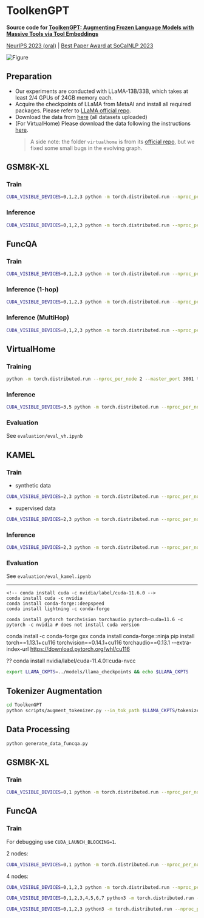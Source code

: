 # ToolkenGPT
**Source code for [ToolkenGPT: Augmenting Frozen Language Models with Massive Tools via Tool Embeddings](https://arxiv.org/abs/2305.11554)**

[NeurIPS 2023 (oral)](https://nips.cc/Conferences/2023) | [Best Paper Award at SoCalNLP 2023](https://socalnlp.github.io/symp23/index.html)

![Figure](assets/image.png)

## Preparation
+ Our experiments are conducted with LLaMA-13B/33B, which takes at least 2/4 GPUs of 24GB memory each.
+ Acquire the checkpoints of LLaMA from MetaAI and install all required packages. Please refer to [LLaMA official repo](https://github.com/facebookresearch/llama).
+ Download the data from [here](https://drive.google.com/file/d/13Sj7uIsyqWXoTh1ejWUviTzeQSES2Omd/view?usp=sharing) (all datasets uploaded)
+ (For VirtualHome) Please download the data following the instructions [here](virtualhome/README.md).
    > A side note: the folder `virtualhome` is from its [official repo](https://github.com/xavierpuigf/virtualhome), but we fixed some small bugs in the evolving graph.

## GSM8K-XL

### Train

```bash
CUDA_VISIBLE_DEVICES=0,1,2,3 python -m torch.distributed.run --nproc_per_node 4 --master_port 1200 train_llama.py --ckpt_dir $LLAMA_CKPTS/30B --tokenizer_path $LLAMA_CKPTS/tokenizer.model --input_file data/gsm8k-xl/train.json --lr 1e-3 --num_epochs 10
```

### Inference

```bash
CUDA_VISIBLE_DEVICES=0,1,2,3 python -m torch.distributed.run --nproc_per_node 4 --master_port 1250 inference_llama.py --ckpt_dir $LLAMA_CKPTS/30B --tokenizer_path $LLAMA_CKPTS/tokenizer.model --mode func_embedding --dataset gsm8k-xl  --func_load_path checkpoints/gsm8k-xl/epoch_3.pth --logits_bias 3.0
```

## FuncQA

### Train

```bash
CUDA_VISIBLE_DEVICES=0,1,2,3 python -m torch.distributed.run --nproc_per_node 4 --master_port 1200 train_llama.py --ckpt_dir $PATH_TO_LLAMA/30B --tokenizer_path $PATH_TO_LLAMA/tokenizer.model --input_file data/funcqa/train.json --lr 1e-4 --num_epochs 10
```

### Inference (1-hop)

```bash
CUDA_VISIBLE_DEVICES=0,1,2,3 python -m torch.distributed.run --nproc_per_node 4 --master_port 1250 inference_llama.py --ckpt_dir $LLAMA_CKPTS/30B --tokenizer_path $LLAMA_CKPTS/tokenizer.model --mode func_embedding --dataset funcqa_oh --func_load_path checkpoints/funcqa/epoch_7.pth --logits_bias 2.7
```

### Inference (MultiHop)

```bash
CUDA_VISIBLE_DEVICES=0,1,2,3 python -m torch.distributed.run --nproc_per_node 4 --master_port 1250 inference_llama.py --ckpt_dir $LLAMA_CKPTS/30B --tokenizer_path $LLAMA_CKPTS/tokenizer.model --mode func_embedding --dataset funcqa_mh --func_load_path checkpoints/funcqa/epoch_7.pth --logits_bias 4.0
```

## VirtualHome

### Training
```bash
python -m torch.distributed.run --nproc_per_node 2 --master_port 3001 train_llama.py --ckpt_dir $LLAMA_CKPTS/13B --tokenizer_path $LLAMA_CKPTS/tokenizer.model --dataset vh --input_file data/vh/legal_train_v4_embedding.json --only_functoken True --num_epochs 10
```


### Inference

```bash
CUDA_VISIBLE_DEVICES=3,5 python -m torch.distributed.run --nproc_per_node 2 inference_llama.py --ckpt_dir $LLAMA_CKPTS/13B --tokenizer_path $LLAMA_CKPTS/tokenizer.model --mode vh_embedding_inference --dataset vh --func_load_path checkpoints/vh/epoch_7.pth --logits_bias 10.0
```

### Evaluation

See `evaluation/eval_vh.ipynb`

## KAMEL
### Train
+ synthetic data
```bash
CUDA_VISIBLE_DEVICES=2,3 python -m torch.distributed.run --nproc_per_node 2 --master_port 3002 train_llama.py --ckpt_dir $LLAMA_CKPTS/13B --tokenizer_path $LLAMA_CKPTS/tokenizer.model --dataset kamel --input_file data/kamel/train_clean.json --only_functoken False ---log_every 500 --num_epochs 10
```


+ supervised data
```bash
CUDA_VISIBLE_DEVICES=2,3 python -m torch.distributed.run --nproc_per_node 2 --master_port 3002 train_llama.py --ckpt_dir $LLAMA_CKPTS/13B --tokenizer_path $LLAMA_CKPTS/tokenizer.model --dataset kamel --input_file data/kamel/kamel_id_train.json --only_functoken False ---log_every 500 --num_epochs 10
```

### Inference

```bash
CUDA_VISIBLE_DEVICES=2,3 python -m torch.distributed.run --nproc_per_node 2 inference_llama.py --ckpt_dir $LLAMA_CKPTS/13B --tokenizer_path $LLAMA_CKPTS/tokenizer.model --mode kamel_embedding_inference --dataset kamel_30 --func_load_path checkpoints/kamel/epoch_4.pth --logits_bias 10
```

### Evaluation

See `evaluation/eval_kamel.ipynb`




---------------------------------------------


```
<!-- conda install cuda -c nvidia/label/cuda-11.6.0 -->
conda install cuda -c nvidia
conda install conda-forge::deepspeed
conda install lightning -c conda-forge

conda install pytorch torchvision torchaudio pytorch-cuda=11.6 -c pytorch -c nvidia # does not install cuda version
```
conda install -c conda-forge gxx
conda install conda-forge::ninja
pip install torch==1.13.1+cu116 torchvision==0.14.1+cu116 torchaudio==0.13.1 --extra-index-url https://download.pytorch.org/whl/cu116


?? conda install nvidia/label/cuda-11.4.0::cuda-nvcc


```bash
export LLAMA_CKPTS=../models/llama_checkpoints && echo $LLAMA_CKPTS
```


## Tokenizer Augmentation

```bash
cd ToolkenGPT
python scripts/augment_tokenizer.py --in_tok_path $LLAMA_CKPTS/tokenizer.model --new_tokens \<add\> \<subtract\> \<multiply\> \<divide\> \<power\> \<sqrt\> \<log\> \<ln\> \<lcm\> \<gcd\> \<remainder\> \<choose\> \<permutate\> --out_tok_dir ./augmented_tokenizer/
```

## Data Processing
```bash
python generate_data_funcqa.py
```


## GSM8K-XL

### Train

```bash
CUDA_VISIBLE_DEVICES=0,1 python -m torch.distributed.run --nproc_per_node 2 --master_port 1200 augmented_llama_train.py --ckpt_dir $LLAMA_CKPTS/llama-2-13b-chat --tokenizer_path ./augmented_tokenizer --input_file ../augmented_data/gsm8k-xl/train.json --lr 1e-3 --num_epochs 10
```


## FuncQA

### Train

For debugging use `CUDA_LAUNCH_BLOCKING=1`.

2 nodes:

```bash
CUDA_VISIBLE_DEVICES=0,1 python -m torch.distributed.run --nproc_per_node 2 --master_port 1200 augmented_llama_train.py --ckpt_dir $LLAMA_CKPTS/llama-2-13b-chat --tokenizer_path ./augmented_tokenizer --input_file ../augmented_data/funcqa/train.json --lr 1e-4 --num_epochs 10 --dataset funcqa
```

4 nodes:

```bash
CUDA_VISIBLE_DEVICES=0,1,2,3 python -m torch.distributed.run --nproc_per_node 4 --master_port 1200 augmented_llama_train.py --ckpt_dir $LLAMA_CKPTS/llama-2-13b-chat --tokenizer_path ./augmented_tokenizer --input_file ../augmented_data/funcqa/train.json --lr 1e-4 --num_epochs 10 --dataset funcqa
```


```bash
CUDA_VISIBLE_DEVICES=0,1,2,3,4,5,6,7 python3 -m torch.distributed.run --nproc_per_node 8 --master_port 1200 augmented_llama_train.py --ckpt_dir $LLAMA_CKPTS/llama-2-13b-chat --tokenizer_path ./augmented_tokenizer --input_file ../augmented_data/funcqa/train.json --lr 1e-4 --num_epochs 10 --dataset funcqa
```

```bash
CUDA_VISIBLE_DEVICES=0,1,2,3 python3 -m torch.distributed.run --nproc_per_node 4 --master_port 1200 augmented_llama_train.py --config-name funcqa-oh
```